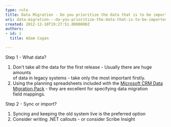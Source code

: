 ```yaml
---
type: rule
title: Data Migration - Do you prioritize the data that is to be imported?
uri: data-migration---do-you-prioritize-the-data-that-is-to-be-imported
created: 2012-12-10T19:27:51.0000000Z
authors:
- id: 1
  title: Adam Cogan

---
```


Step 1 - What data?

1. Don't take all the data for the first release - Usually there are huge amounts<br>            of data in legacy systems - take only the most important firstly.
2. Using the planning spreadsheets included with the [Microsoft CRM Data Migration Pack](http&#58;//www.microsoft.com/en-us/download/details.aspx?id=20015) - they are excellent for specifying data migration<br>            field mappings.


Step 2 - Sync or import?

1. Syncing and keeping the old system live is the preferred option
2. Consider writing .NET callouts - or consider Scribe Insight
